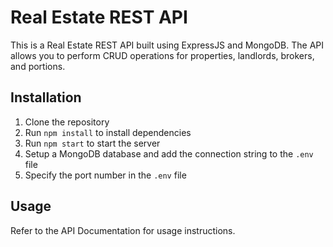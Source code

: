 # Real Estate REST API

This is a Real Estate REST API built using ExpressJS and MongoDB. The API allows you to perform CRUD operations for properties, landlords, brokers, and portions.

## Installation

1. Clone the repository
2. Run `npm install` to install dependencies
3. Run `npm start` to start the server
4. Setup a MongoDB database and add the connection string to the `.env` file
5. Specify the port number in the `.env` file

## Usage

Refer to the API Documentation for usage instructions.
